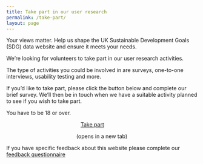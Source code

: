 ```yaml
---
title: Take part in our user research
permalink: /take-part/
layout: page
---
```


Your views matter. Help us shape the UK Sustainable Development Goals (SDG) data website and ensure it meets your needs.

We’re looking for volunteers to take part in our user research activities.

The type of activities you could be involved in are surveys, one-to-one interviews, usability testing and more.

If you’d like to take part, please click the button below and complete our brief survey. We’ll then be in touch when we have a suitable activity planned to see if you wish to take part. 

You have to be 18 or over.

<a class="btn btn-primary btn-download" href="https://www.surveymonkey.co.uk/r/SDG-take-part" target="_blank" style="display: block; margin-left: auto; margin-right: auto; width: 8em; margin-bottom: inherit;">Take part</a>
<p style="text-align: center; font-size: 12px:">(opens in a new tab)</p>


If you have specific feedback about this website please complete our [feedback questionnaire](https://www.surveymonkey.co.uk/r/SDGfeedback)
